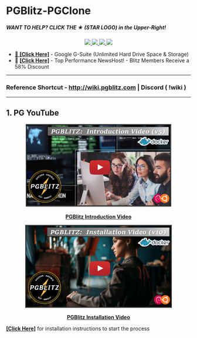 # PGBlitz-PGClone

##### WANT TO HELP? CLICK THE ★ (STAR LOGO) in the Upper-Right! 
<p align="center">
  <a href="https://pgblitz.com/forums" target="_blank" /a><img src="https://pgblitz.com/wikipics/logo-forums.png" width="160"/>   
  <a href="https://github.com/PGBlitz/PGBlitz.com/wiki" target="_blank" /a><img src="https://pgblitz.com/wikipics/logo-wiki.png" width="160"/>
  <a href="https://pgblitz.com/threads/plexguide-install-instructions.243/" target="_blank" /a><img src="https://pgblitz.com/wikipics/logo-pg-install.png" width="160"/> 
  <a href="https://pgblitz.com/account/upgrades" target="_blank" /a><img src="https://pgblitz.com/wikipics/logo-donate.png" width="160"/>
</p>
 
* 📂 [**[Click Here]**](https://goo.gl/7NR3Da) - Google G-Suite (Unlimited Hard Drive Space & Storage)
* 📂 [**[Click Here]**](https://controlpanel.newshosting.com/signup/index.php?promo=partners&a_aid=5a65169240efd&a_bid=5ecfe99b) - Top Performance NewsHost! - Blitz Members Receive a 58% Discount
----
### **Reference Shortcut -** http://wiki.pgblitz.com | Discord ( !wiki )
----

## 1. PG YouTube

<p align="center"><kbd><a href="https://youtu.be/joqL_zjl0pE" /a><img src="https://github.com/PGBlitz/Assets/blob/master/ycovers/mainintro.png" width="400"></kbd></p>
<p align="center"><b>PGBlitz Introduction Video</b></p>

<p align="center"><kbd><a href="https://youtu.be/8lotdbpsrUE" /a><img src="https://github.com/PGBlitz/Assets/blob/master/ycovers/introv10.png" width="400"></kbd></p>
<p align="center"><b>PGBlitz Installation Video</b></p>

[**[Click Here]**](https://pgblitz.com/threads/plexguide-install-instructions.243/) for installation instructions to start the process
